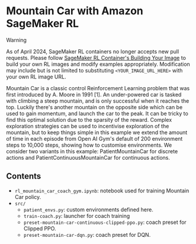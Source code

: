 # Mountain Car with Amazon SageMaker RL

> [!WARNING]
> As of April 2024, SageMaker RL containers no longer accepts new pull requests. Please follow [SageMaker RL Container's Building Your Image](https://github.com/aws/sagemaker-rl-container/tree/master?tab=readme-ov-file#building-your-image) to build your own RL images and modify examples appropriately. Modification may include but is not limited to substituting `<YOUR_IMAGE_URL_HERE>` with your own RL image URL.

Mountain Car is a classic control Reinforcement Learning problem that was first introduced by A. Moore in 1991 [1]. An under-powered car is tasked with climbing a steep mountain, and is only successful when it reaches the top. Luckily there's another mountain on the opposite side which can be used to gain momentum, and launch the car to the peak. It can be tricky to find this optimal solution due to the sparsity of the reward. Complex exploration strategies can be used to incentivise exploration of the mountain, but to keep things simple in this example we extend the amount of time in each episode from Open AI Gym's default of 200 environment steps to 10,000 steps, showing how to customise environments. We consider two variants in this example: PatientMountainCar for discrete actions and PatientContinuousMountainCar for continuous actions.

## Contents

* `rl_mountain_car_coach_gym.ipynb`: notebook used for training Mountain Car policy.
* `src/`
  * `patient_envs.py`: custom environments defined here.
  * `train-coach.py`: launcher for coach training
  * `preset-mountain-car-continuous-clipped-ppo.py`: coach preset for Clipped PPO.
  * `preset-mountain-car-dqn.py`: coach preset for DQN.
